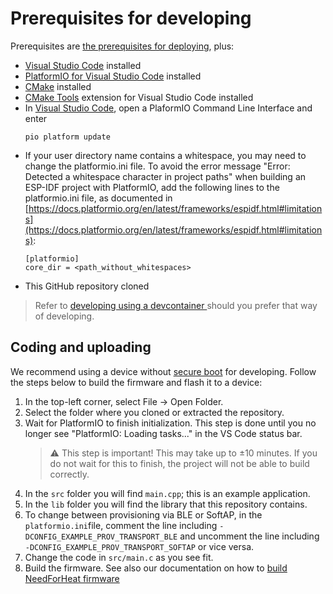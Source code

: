 # Prerequisites for developing

Prerequisites are [the prerequisites for deploying](../deploying/prerequisites.md), plus:

*	[Visual Studio Code](https://code.visualstudio.com/download) installed
*	[PlatformIO for Visual Studio Code](https://platformio.org/install/ide?install=vscode) installed
*	[CMake](https://cmake.org/download/) installed
*	[CMake Tools](https://marketplace.visualstudio.com/items?itemName=ms-vscode.cmake-tools) extension for Visual Studio Code installed
*	In [Visual Studio Code](https://code.visualstudio.com/download), open a PlaformIO Command Line Interface and enter
	```shell
	pio platform update
	```
*	If your user directory name contains a whitespace, you may need to change the platformio.ini file. To avoid the error message "Error: Detected a whitespace character in project paths" when building an ESP-IDF project with PlatformIO, add the following lines to the platformio.ini file, as documented in [https://docs.platformio.org/en/latest/frameworks/espidf.html#limitations](https://docs.platformio.org/en/latest/frameworks/espidf.html#limitations):  
	```
	[platformio]
	core_dir = <path_without_whitespaces>
	```
*	This GitHub repository cloned

> Refer to [developing using a devcontainer ](devcontainer.md) should you prefer that way of developing.


## Coding and uploading
We recommend using a device without [secure boot](../releasing/secure-boot-firmware.md) for developing. Follow the steps below to build the firmware and flash it to a device:

1. In the top-left corner, select File -> Open Folder.
2. Select the folder where you cloned or extracted the repository.
3. Wait for PlatformIO to finish initialization. This step is done until you no longer see "PlatformIO: Loading tasks..." in the VS Code status bar.
	> ⚠️ This step is important! This may take up to ±10 minutes. If you do not wait for this to finish, the project will not be able to build correctly.
4. In the `src` folder you will find `main.cpp`; this is an example application.
5. In the `lib` folder you will find the library that this repository contains.
6. To change between provisioning via BLE or SoftAP, in the `platformio.ini`file, comment the line including `-DCONFIG_EXAMPLE_PROV_TRANSPORT_BLE` and uncomment the line including `-DCONFIG_EXAMPLE_PROV_TRANSPORT_SOFTAP` or vice versa.
7. Change the code in `src/main.c` as you see fit.
8. Build the firmware. See also our documentation on how to [build NeedForHeat firmware](../releasing/building.md)
